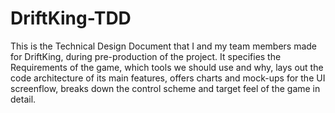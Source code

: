# DriftKing-TDD

This is the Technical Design Document that I and my team members made for DriftKing, during pre-production of the project. It specifies the Requirements of the game, which tools we should use and why, lays out the code architecture of its main features, offers charts and mock-ups for the UI screenflow, breaks down the control scheme and target feel of the game in detail. 
